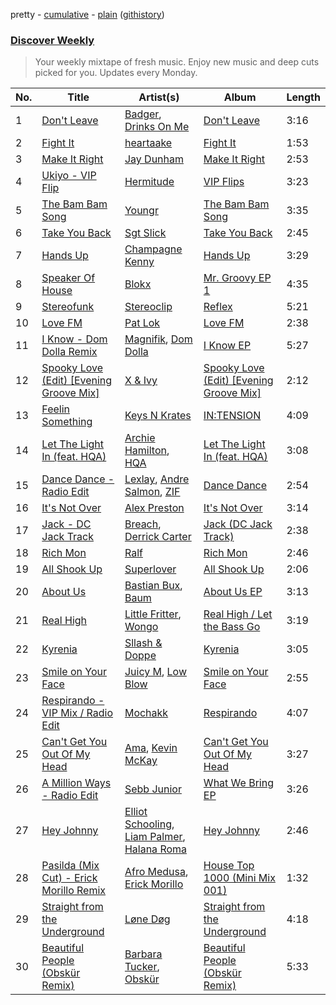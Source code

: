 pretty - [cumulative](/playlists/cumulative/Discover%20Weekly.md) - [plain](/playlists/plain/37i9dQZEVXcERLiUqU2pJX) ([githistory](https://github.githistory.xyz/vitokorn/spotify-playlist-archive/blob/master/playlists/plain/37i9dQZEVXcERLiUqU2pJX))
### [Discover Weekly](https://open.spotify.com/playlist/37i9dQZEVXcERLiUqU2pJX)

> Your weekly mixtape of fresh music. Enjoy new music and deep cuts picked for you. Updates every Monday.

| No. | Title | Artist(s) | Album | Length |
|---|---|---|---|---|
| 1 | [Don't Leave](https://open.spotify.com/track/3nOooNnW2KRVS7D4OUPJId) | [Badger](https://open.spotify.com/artist/4mnrcwjD8rgFeOzvXmkcw3), [Drinks On Me](https://open.spotify.com/artist/1cIz2h3ERs72r60yw78Deu) | [Don't Leave](https://open.spotify.com/album/1023h6LdMEZq4bN9Iwu8dt) | 3:16 |
| 2 | [Fight It](https://open.spotify.com/track/3QB4ZyVSz0StOlviAkxGKi) | [heartaake](https://open.spotify.com/artist/57vkczkmC48439UWdL7oJa) | [Fight It](https://open.spotify.com/album/1rBKzWcpRgLfkQXOya6amV) | 1:53 |
| 3 | [Make It Right](https://open.spotify.com/track/0YY6R2AtObBMKFZyVV2fZ5) | [Jay Dunham](https://open.spotify.com/artist/4JWZwoacJTvnATTK9BUE34) | [Make It Right](https://open.spotify.com/album/3V9ACaGgCltZJISgul0fTF) | 2:53 |
| 4 | [Ukiyo - VIP Flip](https://open.spotify.com/track/0jB1dJCXKD70zQDo0609TZ) | [Hermitude](https://open.spotify.com/artist/3fmMaLC5jjf2N4EC2kTx0u) | [VIP Flips](https://open.spotify.com/album/0pGhSgqWFEBhxh6i7cDG5T) | 3:23 |
| 5 | [The Bam Bam Song](https://open.spotify.com/track/721Rc1pHa5JCwq9jJSteWg) | [Youngr](https://open.spotify.com/artist/5TrkbV9x6OdTBlzWPJeBz5) | [The Bam Bam Song](https://open.spotify.com/album/7L2IgHVdxa8UUWitO0sWeg) | 3:35 |
| 6 | [Take You Back](https://open.spotify.com/track/3z3xd2EGeoShxJFqt51PzS) | [Sgt Slick](https://open.spotify.com/artist/64rqoVt9ShRtUCU0bPKQll) | [Take You Back](https://open.spotify.com/album/3dgOWmYIB6SX0grUGi2myi) | 2:45 |
| 7 | [Hands Up](https://open.spotify.com/track/7stCUvSWdIOKF64z4Pb1JE) | [Champagne Kenny](https://open.spotify.com/artist/7JRFoFyS4MsVkW2XGJ6P7A) | [Hands Up](https://open.spotify.com/album/69zkbdu0s8oTyZohSeYcyq) | 3:29 |
| 8 | [Speaker Of House](https://open.spotify.com/track/3uLvWNy5nYCTtAq1wKZFOh) | [Blokx](https://open.spotify.com/artist/5U5PgDKfNNtrJfDx6FcIsY) | [Mr. Groovy EP 1](https://open.spotify.com/album/6K1jvPQrFjq8umPHzPRMln) | 4:35 |
| 9 | [Stereofunk](https://open.spotify.com/track/4rvDTFtwYPYzB5wwSSHVN6) | [Stereoclip](https://open.spotify.com/artist/4x2Ejyd2OGXtZrPvAQWvYL) | [Reflex](https://open.spotify.com/album/6A9MVcSN5s7142HgCZUQKS) | 5:21 |
| 10 | [Love FM](https://open.spotify.com/track/6VR6SkGdVVi4X4318bNglb) | [Pat Lok](https://open.spotify.com/artist/3ZPRZDAAuBrvx1tsIjeFxh) | [Love FM](https://open.spotify.com/album/7qCXsgY1CEPgnkV2FxEOyL) | 2:38 |
| 11 | [I Know - Dom Dolla Remix](https://open.spotify.com/track/5zDeArftC5q2xvOyoSnAV4) | [Magnifik](https://open.spotify.com/artist/0Q52uw2HuzRCGHXphyB9Xh), [Dom Dolla](https://open.spotify.com/artist/205i7E8fNVfojowcQSfK9m) | [I Know EP](https://open.spotify.com/album/0OQ2KcRuAsIgl83YvchZXd) | 5:27 |
| 12 | [Spooky Love (Edit) [Evening Groove Mix]](https://open.spotify.com/track/34myesGQnexEf1eXII1uzt) | [X & Ivy](https://open.spotify.com/artist/5GrYSX7RkjYmhl0eUWRcpH) | [Spooky Love (Edit) [Evening Groove Mix]](https://open.spotify.com/album/2AdUXcd1kLjlVyjpHqmjyj) | 2:12 |
| 13 | [Feelin Something](https://open.spotify.com/track/4SCJfdOJzxBxNzbbzUvNvF) | [Keys N Krates](https://open.spotify.com/artist/6c1pBXHYjFcGQQNO5MMsdd) | [IN:TENSION](https://open.spotify.com/album/5Om5ffiuTukQ7HdnSMxm1h) | 4:09 |
| 14 | [Let The Light In (feat. HQA)](https://open.spotify.com/track/02vJeLuMLKkFR9yt1eqhD3) | [Archie Hamilton](https://open.spotify.com/artist/0DfYCARYRJ4vlSWlief3jv), [HQA](https://open.spotify.com/artist/3odmSlXHTSCIZsSmB6XnCw) | [Let The Light In (feat. HQA)](https://open.spotify.com/album/6WRFqh720f9C08j2hqSOIC) | 3:08 |
| 15 | [Dance Dance - Radio Edit](https://open.spotify.com/track/0sIVmDXZAbIy3qpWTF3kMX) | [Lexlay](https://open.spotify.com/artist/1DMe8CPYvAS6WM8MlpezTc), [Andre Salmon](https://open.spotify.com/artist/0rbp6yLBKp9HFyF3TRy157), [ZIF](https://open.spotify.com/artist/0fsiJgRDOKlP5Fr50pq14m) | [Dance Dance](https://open.spotify.com/album/7dhzvQ3meP7zFj4lK4CGU9) | 2:54 |
| 16 | [It's Not Over](https://open.spotify.com/track/1zPPYVyBQitvuHTc8DOpUx) | [Alex Preston](https://open.spotify.com/artist/0f8HuVIxsHG6bnEZsz0RuD) | [It's Not Over](https://open.spotify.com/album/75SLCLB5QrWIf09VBOXx9e) | 3:14 |
| 17 | [Jack - DC Jack Track](https://open.spotify.com/track/1CdtcaMpXupOf8TNcKUQox) | [Breach](https://open.spotify.com/artist/2MMkuQE0f6CDaamJdWXaCC), [Derrick Carter](https://open.spotify.com/artist/3XwBizyFmbCCUFcdcsvMmm) | [Jack (DC Jack Track)](https://open.spotify.com/album/4qKgZ3werq0EE0OaNF6FX5) | 2:38 |
| 18 | [Rich Mon](https://open.spotify.com/track/0bkrtwr4OK8eizeLdDMdVE) | [Ralf](https://open.spotify.com/artist/0mOvIjuw8jRTMFQy3N5jAA) | [Rich Mon](https://open.spotify.com/album/6y8rqUjzb9CbwENFC30fXI) | 2:46 |
| 19 | [All Shook Up](https://open.spotify.com/track/6E1jZr8PPDYM2FXHcBeKjt) | [Superlover](https://open.spotify.com/artist/4OxEbB5MV7rDnbYtWUL1UO) | [All Shook Up](https://open.spotify.com/album/50IanDhBHehgnfNT4QLGme) | 2:06 |
| 20 | [About Us](https://open.spotify.com/track/0JvFikg0MLQEIjS2vUhuHp) | [Bastian Bux](https://open.spotify.com/artist/6K6JhQaED2RUjMyhBtR9eD), [Baum](https://open.spotify.com/artist/360EU0GIjMZaRJHwYcmfU6) | [About Us EP](https://open.spotify.com/album/735KEY6PBGnw2vxqMtarxF) | 3:13 |
| 21 | [Real High](https://open.spotify.com/track/5wnpLkYwuvWIll9tZkcgnN) | [Little Fritter](https://open.spotify.com/artist/4SV6cezgr2EYpAUV7j8ABo), [Wongo](https://open.spotify.com/artist/7yx47vjNgvQXPtHis6Hi91) | [Real High / Let the Bass Go](https://open.spotify.com/album/3s6gQyRQwVOMehnio4UTYC) | 3:19 |
| 22 | [Kyrenia](https://open.spotify.com/track/3aBYRY9gfl7f04BnLwxwLk) | [Sllash & Doppe](https://open.spotify.com/artist/1mPUNeOkJql5onhKwqiLMj) | [Kyrenia](https://open.spotify.com/album/2xQRYg2fydr41ILWzguidC) | 3:05 |
| 23 | [Smile on Your Face](https://open.spotify.com/track/7nNf5ay9ozxPZEJba65iQm) | [Juicy M](https://open.spotify.com/artist/6klooWKc13AOY1BVfE0Tm6), [Low Blow](https://open.spotify.com/artist/4Jr5ULT8PKTOiBhTUZR9RQ) | [Smile on Your Face](https://open.spotify.com/album/2Pb0Cq9JzebMQ8nJJUUINT) | 2:55 |
| 24 | [Respirando - VIP Mix / Radio Edit](https://open.spotify.com/track/1CClIAcSZPnnv6pzUxec9R) | [Mochakk](https://open.spotify.com/artist/0rTh1tAdrEbdKZBTiiAQSo) | [Respirando](https://open.spotify.com/album/4e25OhfEzHKVO55cdxrGeN) | 4:07 |
| 25 | [Can't Get You Out Of My Head](https://open.spotify.com/track/0KiE4dhXlqBgiAgd4ifloF) | [Ama](https://open.spotify.com/artist/6BcQrHQ1WLBJjN25BK5BXX), [Kevin McKay](https://open.spotify.com/artist/07VdEUK5mf0rifGeNqs0Wg) | [Can't Get You Out Of My Head](https://open.spotify.com/album/3EN5LZJbcaKdQjOuBe5M40) | 3:27 |
| 26 | [A Million Ways - Radio Edit](https://open.spotify.com/track/6tcX8FI7FamqOIDLfUf7As) | [Sebb Junior](https://open.spotify.com/artist/0oP6v3SuOC5jPc5pGUQdsD) | [What We Bring EP](https://open.spotify.com/album/6J2o3nqptIWS8Pooe26u29) | 3:26 |
| 27 | [Hey Johnny](https://open.spotify.com/track/15SLiPyEEdXAiHapLtVH2i) | [Elliot Schooling](https://open.spotify.com/artist/6kxjV47PkAw81io31d6OWu), [Liam Palmer](https://open.spotify.com/artist/0X08iR3Fp37Hoa9b1pjHnR), [Halana Roma](https://open.spotify.com/artist/4aT40MpEZA991HEmvBl8EU) | [Hey Johnny](https://open.spotify.com/album/57tAc24bry94exylcgFdUM) | 2:46 |
| 28 | [Pasilda (Mix Cut) - Erick Morillo Remix](https://open.spotify.com/track/1uIJf59YqYWlv8LAuKOoGY) | [Afro Medusa](https://open.spotify.com/artist/6D1DgoF2TYTbPQbRPEriaI), [Erick Morillo](https://open.spotify.com/artist/4DE0cYxMnEEmfKLwDkYwxb) | [House Top 1000 (Mini Mix 001)](https://open.spotify.com/album/4ACcx9CYYB16a18URaIgbu) | 1:32 |
| 29 | [Straight from the Underground](https://open.spotify.com/track/3aChvUQ1AxLrRZM43C1DQm) | [Løne Døg](https://open.spotify.com/artist/5M4CIxy6u5hKcneJxiQQJ7) | [Straight from the Underground](https://open.spotify.com/album/4obZu6Ej9zpn6P2DsTyFpd) | 4:18 |
| 30 | [Beautiful People (Obskür Remix)](https://open.spotify.com/track/4xqtuTUaJMrzRv2NCJ7X72) | [Barbara Tucker](https://open.spotify.com/artist/6txh5tFMJyxSwT0iE7wX2w), [Obskür](https://open.spotify.com/artist/29MTNlaVntQaQiDyj8KGwx) | [Beautiful People (Obskür Remix)](https://open.spotify.com/album/38NvXMeTXZzY5YERgsCUbs) | 5:33 |
